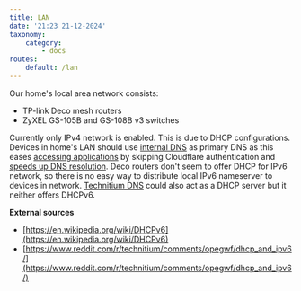 ```yaml
---
title: LAN
date: '21:23 21-12-2024'
taxonomy:
    category:
        - docs
routes:
    default: /lan
---
```


Our home's local area network consists:

* TP-link Deco mesh routers
* ZyXEL GS-105B and GS-108B v3 switches

Currently only IPv4 network is enabled. This is due to DHCP configurations. Devices in home's LAN should use [internal DNS](/technitium-dns) as primary DNS as this eases [accessing applications](/access-to-applications) by skipping Cloudflare authentication and [speeds up DNS resolution](/technitium-dns). Deco routers don't seem to offer DHCP for IPv6 network, so there is no easy way to distribute local IPv6 nameserver to devices in network. [Technitium DNS](/technitium-dns) could also act as a DHCP server but it neither offers DHCPv6.

**External sources**
* [https://en.wikipedia.org/wiki/DHCPv6](https://en.wikipedia.org/wiki/DHCPv6)
* [https://www.reddit.com/r/technitium/comments/opegwf/dhcp_and_ipv6/](https://www.reddit.com/r/technitium/comments/opegwf/dhcp_and_ipv6/)